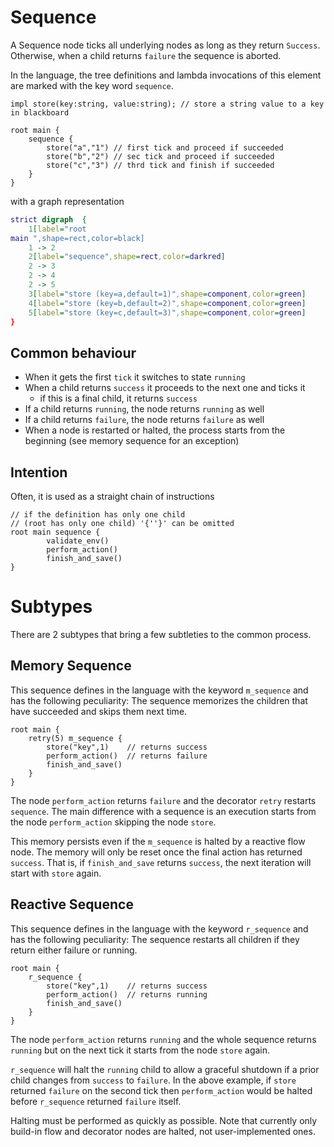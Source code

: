 # Sequence

A Sequence node ticks all underlying nodes as long as they return `Success`.
Otherwise, when a child returns `failure` the sequence is aborted.

In the language, the tree definitions and lambda invocations of this element are marked with the key word `sequence`.

```f-tree
impl store(key:string, value:string); // store a string value to a key in blackboard

root main {
    sequence {
        store("a","1") // first tick and proceed if succeeded
        store("b","2") // sec tick and proceed if succeeded
        store("c","3") // thrd tick and finish if succeeded
    }
}
```

with a graph representation

```dot process
strict digraph  {
    1[label="root
main ",shape=rect,color=black]
    1 -> 2
    2[label="sequence",shape=rect,color=darkred]
    2 -> 3
    2 -> 4
    2 -> 5
    3[label="store (key=a,default=1)",shape=component,color=green]
    4[label="store (key=b,default=2)",shape=component,color=green]
    5[label="store (key=c,default=3)",shape=component,color=green]
}
```

## Common behaviour
- When it gets the first `tick` it switches to state `running`
- When a child returns `success` it proceeds to the next one and ticks it
  - if this is a final child, it returns `success`
- If a child returns `running`, the node returns `running` as well
- If a child returns `failure`, the node returns `failure` as well
- When a node is restarted or halted, the process starts from the beginning (see memory sequence for an exception)

## Intention
Often, it is used as a straight chain of instructions
```f-tree
// if the definition has only one child
// (root has only one child) '{''}' can be omitted
root main sequence {
        validate_env()
        perform_action()
        finish_and_save()
}

```

# Subtypes

There are 2 subtypes that bring a few subtleties to the common process.

## Memory Sequence

This sequence defines in the language with the keyword `m_sequence` and has the following peculiarity:
The sequence memorizes the children that have succeeded and skips them next time.

```f-tree
root main {
    retry(5) m_sequence {
        store("key",1)    // returns success
        perform_action()  // returns failure
        finish_and_save()
    }
}
```

The node `perform_action` returns `failure` and the decorator `retry` restarts `sequence`.
The main difference with a sequence is an execution starts from the node `perform_action` skipping the node `store`.

This memory persists even if the `m_sequence` is halted by a reactive flow node. The memory will only be reset once the final action has returned `success`.
That is, if `finish_and_save` returns `success`, the next iteration will start with `store` again.

## Reactive Sequence

This sequence defines in the language with the keyword `r_sequence` and has the following peculiarity:
The sequence restarts all children if they return either failure or running.

```f-tree
root main {
    r_sequence {
        store("key",1)    // returns success
        perform_action()  // returns running
        finish_and_save()
    }
}
```

The node `perform_action` returns `running` and the whole sequence returns `running`
but on the next tick it starts from the node `store` again.

`r_sequence` will halt the `running` child to allow a graceful shutdown if a prior child changes from `success` to `failure`. In the above example, if `store` returned `failure` on the second tick then `perform_action` would be halted before `r_sequence` returned `failure` itself.

Halting must be performed as quickly as possible. Note that currently only build-in flow and decorator nodes are halted, not user-implemented ones.
